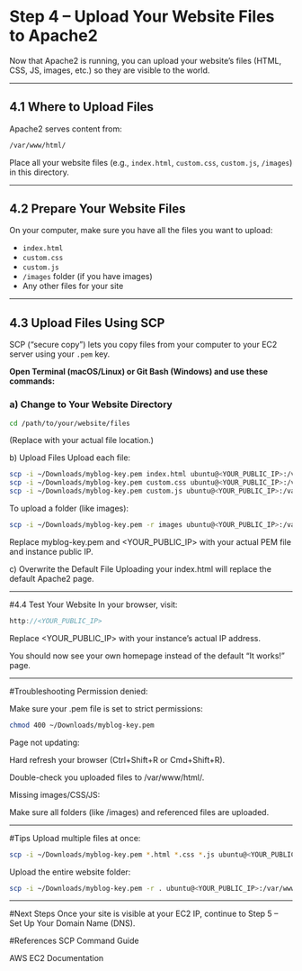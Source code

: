 # Step 4 – Upload Your Website Files to Apache2

Now that Apache2 is running, you can upload your website’s files (HTML, CSS, JS, images, etc.) so they are visible to the world.

---

## 4.1 Where to Upload Files

Apache2 serves content from:

```bash
/var/www/html/
```

Place all your website files (e.g., `index.html`, `custom.css`, `custom.js`, `/images`) in this directory.

---

## 4.2 Prepare Your Website Files

On your computer, make sure you have all the files you want to upload:
- `index.html`
- `custom.css`
- `custom.js`
- `/images` folder (if you have images)
- Any other files for your site

---

## 4.3 Upload Files Using SCP

SCP (“secure copy”) lets you copy files from your computer to your EC2 server using your `.pem` key.

**Open Terminal (macOS/Linux) or Git Bash (Windows) and use these commands:**

### a) Change to Your Website Directory

```bash
cd /path/to/your/website/files
```
(Replace with your actual file location.)

b) Upload Files
Upload each file:

```bash
scp -i ~/Downloads/myblog-key.pem index.html ubuntu@<YOUR_PUBLIC_IP>:/var/www/html/
scp -i ~/Downloads/myblog-key.pem custom.css ubuntu@<YOUR_PUBLIC_IP>:/var/www/html/
scp -i ~/Downloads/myblog-key.pem custom.js ubuntu@<YOUR_PUBLIC_IP>:/var/www/html/
```
To upload a folder (like images):

```bash
scp -i ~/Downloads/myblog-key.pem -r images ubuntu@<YOUR_PUBLIC_IP>:/var/www/html/
```
Replace myblog-key.pem and <YOUR_PUBLIC_IP> with your actual PEM file and instance public IP.

c) Overwrite the Default File
Uploading your index.html will replace the default Apache2 page.

---
#4.4 Test Your Website
In your browser, visit:

```cpp
http://<YOUR_PUBLIC_IP>
```
Replace <YOUR_PUBLIC_IP> with your instance’s actual IP address.

You should now see your own homepage instead of the default “It works!” page.

---
#Troubleshooting
Permission denied:

Make sure your .pem file is set to strict permissions:

```bash
chmod 400 ~/Downloads/myblog-key.pem
```
Page not updating:

Hard refresh your browser (Ctrl+Shift+R or Cmd+Shift+R).

Double-check you uploaded files to /var/www/html/.

Missing images/CSS/JS:

Make sure all folders (like /images) and referenced files are uploaded.

---
#Tips
Upload multiple files at once:

```bash
scp -i ~/Downloads/myblog-key.pem *.html *.css *.js ubuntu@<YOUR_PUBLIC_IP>:/var/www/html/
```
Upload the entire website folder:

```bash
scp -i ~/Downloads/myblog-key.pem -r . ubuntu@<YOUR_PUBLIC_IP>:/var/www/html/
```
---
#Next Steps
Once your site is visible at your EC2 IP, continue to Step 5 – Set Up Your Domain Name (DNS).


#References
SCP Command Guide

AWS EC2 Documentation

